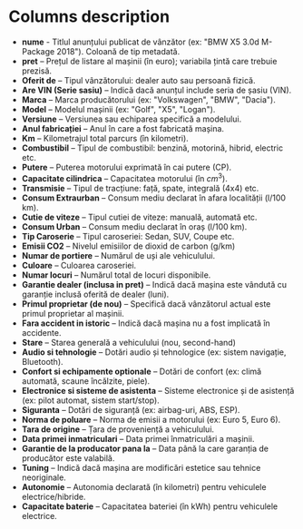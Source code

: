 # Columns description

- **nume** - Titlul anunțului publicat de vânzător (ex: "BMW X5 3.0d M-Package 2018"). Coloană de tip metadată.
- **pret** – Prețul de listare al mașinii (în euro); variabila țintă care trebuie prezisă.
- **Oferit de** – Tipul vânzătorului: dealer auto sau persoană fizică.
- **Are VIN (Serie sasiu)** – Indică dacă anunțul include seria de șasiu (VIN).
- **Marca** – Marca producătorului (ex: "Volkswagen", "BMW", "Dacia").
- **Model** – Modelul mașinii (ex: "Golf", "X5", "Logan").
- **Versiune** – Versiunea sau echiparea specifică a modelului.
- **Anul fabricației** – Anul în care a fost fabricată mașina.
- **Km** – Kilometrajul total parcurs (în kilometri).
- **Combustibil** – Tipul de combustibil: benzină, motorină, hibrid, electric etc.
- **Putere** – Puterea motorului exprimată în cai putere (CP).
- **Capacitate cilindrica** – Capacitatea motorului (în $cm^3$).
- **Transmisie** – Tipul de tracțiune: față, spate, integrală (4x4) etc.
- **Consum Extraurban** – Consum mediu declarat în afara localității (l/100 km).
- **Cutie de viteze** – Tipul cutiei de viteze: manuală, automată etc.
- **Consum Urban** – Consum mediu declarat în oraș (l/100 km).
- **Tip Caroserie** – Tipul caroseriei: Sedan, SUV, Coupe etc.
- **Emisii CO2** – Nivelul emisiilor de dioxid de carbon (g/km)
- **Numar de portiere** – Numărul de uși ale vehiculului.
- **Culoare** – Culoarea caroseriei.
- **Numar locuri** – Numărul total de locuri disponibile.
- **Garantie dealer (inclusa in pret)** – Indică dacă mașina este vândută cu garanție inclusă oferită de dealer (luni).
- **Primul proprietar (de nou)** – Specifică dacă vânzătorul actual este primul proprietar al mașinii.
- **Fara accident in istoric** – Indică dacă mașina nu a fost implicată în accidente.
- **Stare** – Starea generală a vehiculului (nou, second-hand)
- **Audio si tehnologie** – Dotări audio și tehnologice (ex: sistem navigație, Bluetooth).
- **Confort si echipamente optionale** – Dotări de confort (ex: climă automată, scaune încălzite, piele).
- **Electronice si sisteme de asistenta** – Sisteme electronice și de asistență (ex: pilot automat, sistem start/stop).
- **Siguranta** – Dotări de siguranță (ex: airbag-uri, ABS, ESP).
- **Norma de poluare** – Norma de emisii a motorului (ex: Euro 5, Euro 6).
- **Tara de origine** – Țara de proveniență a vehiculului.
- **Data primei inmatriculari** – Data primei înmatriculări a mașinii.
- **Garantie de la producator pana la** – Data până la care garanția de producător este valabilă.
- **Tuning** – Indică dacă mașina are modificări estetice sau tehnice neoriginale.
- **Autonomie** – Autonomia declarată (în kilometri) pentru vehiculele electrice/hibride.
- **Capacitate baterie** – Capacitatea bateriei (în kWh) pentru vehiculele electrice.